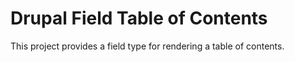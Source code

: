 # Drupal Field Table of Contents

This project provides a field type for rendering a table of contents.
